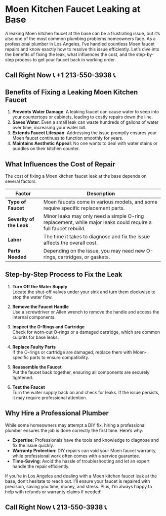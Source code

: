 # Moen Kitchen Faucet Leaking at Base  

A leaking Moen kitchen faucet at the base can be a frustrating issue, but it’s also one of the most common plumbing problems homeowners face. As a professional plumber in Los Angeles, I’ve handled countless Moen faucet repairs and know exactly how to resolve this issue efficiently. Let’s dive into the benefits of fixing the leak, what influences the cost, and the step-by-step process to get your faucet back in working order.  

## Call Right Now 📞 +1 213-550-3938 📞

## Benefits of Fixing a Leaking Moen Kitchen Faucet  

1. **Prevents Water Damage**: A leaking faucet can cause water to seep into your countertops or cabinets, leading to costly repairs down the line.  
2. **Saves Water**: Even a small leak can waste hundreds of gallons of water over time, increasing your water bill.  
3. **Extends Faucet Lifespan**: Addressing the issue promptly ensures your Moen faucet continues to function smoothly for years.  
4. **Maintains Aesthetic Appeal**: No one wants to deal with water stains or puddles on their kitchen counter.  

## What Influences the Cost of Repair  

The cost of fixing a Moen kitchen faucet leak at the base depends on several factors:  

| Factor                  | Description                                                                 |  
|-------------------------|-----------------------------------------------------------------------------|  
| **Type of Faucet**       | Moen faucets come in various models, and some require specific replacement parts. |  
| **Severity of the Leak**  | Minor leaks may only need a simple O-ring replacement, while major leaks could require a full faucet rebuild. |  
| **Labor**                | The time it takes to diagnose and fix the issue affects the overall cost. |  
| **Parts Needed**          | Depending on the issue, you may need new O-rings, cartridges, or gaskets. |  

## Step-by-Step Process to Fix the Leak  

1. **Turn Off the Water Supply**  
   Locate the shut-off valves under your sink and turn them clockwise to stop the water flow.  

2. **Remove the Faucet Handle**  
   Use a screwdriver or Allen wrench to remove the handle and access the internal components.  

3. **Inspect the O-Rings and Cartridge**  
   Check for worn-out O-rings or a damaged cartridge, which are common culprits for base leaks.  

4. **Replace Faulty Parts**  
   If the O-rings or cartridge are damaged, replace them with Moen-specific parts to ensure compatibility.  

5. **Reassemble the Faucet**  
   Put the faucet back together, ensuring all components are securely tightened.  

6. **Test the Faucet**  
   Turn the water supply back on and check for leaks. If the issue persists, it may require professional attention.  

## Why Hire a Professional Plumber  

While some homeowners may attempt a DIY fix, hiring a professional plumber ensures the job is done correctly the first time. Here’s why:  

- **Expertise**: Professionals have the tools and knowledge to diagnose and fix the issue quickly.  
- **Warranty Protection**: DIY repairs can void your Moen faucet warranty, while professional work often comes with a service guarantee.  
- **Time-Saving**: Avoid the hassle of troubleshooting and let an expert handle the repair efficiently.  

If you’re in Los Angeles and dealing with a Moen kitchen faucet leak at the base, don’t hesitate to reach out. I’ll ensure your faucet is repaired with precision, saving you time, money, and stress. Plus, I’m always happy to help with refunds or warranty claims if needed!
## Call Right Now 📞 213-550-3938 📞
